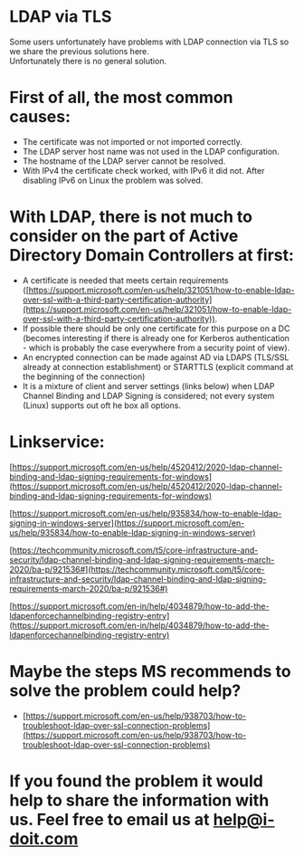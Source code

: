 # LDAP via TLS

Some users unfortunately have problems with LDAP connection via TLS so we share the previous solutions here.  
Unfortunately there is no general solution.

First of all, the most common causes:
=====================================

*   The certificate was not imported or not imported correctly.
*   The LDAP server host name was not used in the LDAP configuration.
*   The hostname of the LDAP server cannot be resolved.
*   With IPv4 the certificate check worked, with IPv6 it did not. After disabling IPv6 on Linux the problem was solved.

With LDAP, there is not much to consider on the part of Active Directory Domain Controllers at first:
=====================================================================================================

*   A certificate is needed that meets certain requirements ([https://support.microsoft.com/en-us/help/321051/how-to-enable-ldap-over-ssl-with-a-third-party-certification-authority](https://support.microsoft.com/en-us/help/321051/how-to-enable-ldap-over-ssl-with-a-third-party-certification-authority)).
*   If possible there should be only one certificate for this purpose on a DC (becomes interesting if there is already one for Kerberos authentication - which is probably the case everywhere from a security point of view).
*   An encrypted connection can be made against AD via LDAPS (TLS/SSL already at connection establishment) or STARTTLS (explicit command at the beginning of the connection)
*   It is a mixture of client and server settings (links below) when LDAP Channel Binding and LDAP Signing is considered; not every system (Linux) supports out oft he box all options.

Linkservice:
============

[https://support.microsoft.com/en-us/help/4520412/2020-ldap-channel-binding-and-ldap-signing-requirements-for-windows](https://support.microsoft.com/en-us/help/4520412/2020-ldap-channel-binding-and-ldap-signing-requirements-for-windows)

[https://support.microsoft.com/en-us/help/935834/how-to-enable-ldap-signing-in-windows-server](https://support.microsoft.com/en-us/help/935834/how-to-enable-ldap-signing-in-windows-server)

[https://techcommunity.microsoft.com/t5/core-infrastructure-and-security/ldap-channel-binding-and-ldap-signing-requirements-march-2020/ba-p/921536#](https://techcommunity.microsoft.com/t5/core-infrastructure-and-security/ldap-channel-binding-and-ldap-signing-requirements-march-2020/ba-p/921536#)

[https://support.microsoft.com/en-in/help/4034879/how-to-add-the-ldapenforcechannelbinding-registry-entry](https://support.microsoft.com/en-in/help/4034879/how-to-add-the-ldapenforcechannelbinding-registry-entry)

Maybe the steps MS recommends to solve the problem could help?
==============================================================

*   [https://support.microsoft.com/en-us/help/938703/how-to-troubleshoot-ldap-over-ssl-connection-problems](https://support.microsoft.com/en-us/help/938703/how-to-troubleshoot-ldap-over-ssl-connection-problems)

If you found the problem it would help to share the information with us. Feel free to email us at [help@i-doit.com](mailto:help@i-doit.com)
===========================================================================================================================================
